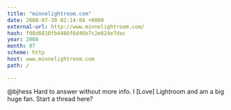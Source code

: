 ```yaml
---
title: "minnelightroom.com"
date: 2008-07-30 02:14:04 +0000
external-url: http://www.minnelightroom.com/
hash: f08d6810fb4466f6d46b7c2e624e7dac
year: 2008
month: 07
scheme: http
host: www.minnelightroom.com
path: /

---
```


@bjhess Hard to answer without more info. I [Love] Lightroom and am a big huge fan. Start a thread here? 
